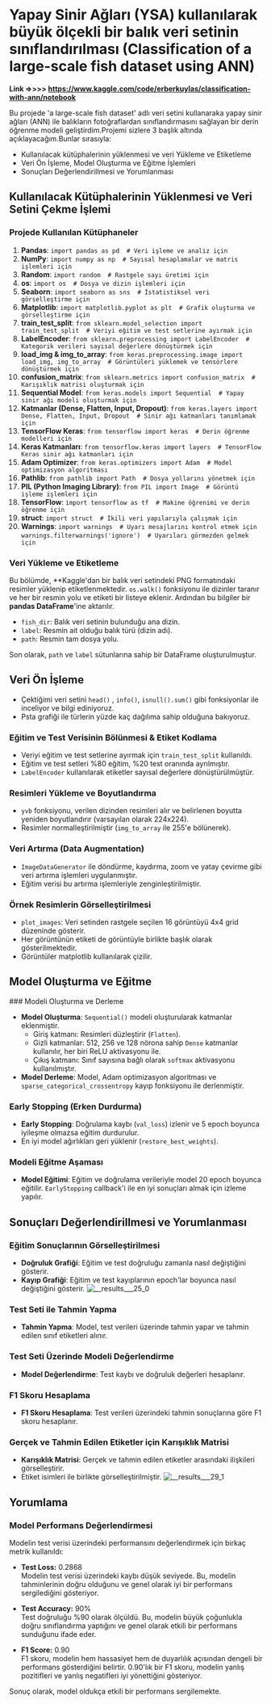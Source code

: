 # Yapay Sinir Ağları (YSA) kullanılarak büyük ölçekli bir balık veri setinin sınıflandırılması (Classification of a large-scale fish dataset using ANN)

**Link =>>>> https://www.kaggle.com/code/erberkuylas/classification-with-ann/notebook**

Bu projede 'a large-scale fish dataset' adlı veri setini kullanaraka yapay sinir ağları (ANN) ile balıkların fotoğraflardan sınıflandırmasını sağlayan bir derin öğrenme modeli geliştirdim.Projemi sizlere 3 başlık altında açıklayacağım.Bunlar sırasıyla:

- Kullanılacak kütüphalerinin yüklenmesi ve veri Yükleme ve Etiketleme
- Veri Ön İşleme, Model Oluşturma ve Eğitme İşlemleri
- Sonuçları Değerlendirillmesi ve  Yorumlanması


## Kullanılacak Kütüphalerinin Yüklenmesi ve Veri Setini Çekme İşlemi 
### Projede Kullanılan Kütüphaneler

1. **Pandas**: `import pandas as pd  # Veri işleme ve analiz için`  
2. **NumPy**: `import numpy as np  # Sayısal hesaplamalar ve matris işlemleri için`  
3. **Random**: `import random  # Rastgele sayı üretimi için`  
4. **os**: `import os  # Dosya ve dizin işlemleri için`  
5. **Seaborn**: `import seaborn as sns  # İstatistiksel veri görselleştirme için`  
6. **Matplotlib**: `import matplotlib.pyplot as plt  # Grafik oluşturma ve görselleştirme için`  
7. **train_test_split**: `from sklearn.model_selection import train_test_split  # Veriyi eğitim ve test setlerine ayırmak için`  
8. **LabelEncoder**: `from sklearn.preprocessing import LabelEncoder  # Kategorik verileri sayısal değerlere dönüştürmek için`  
9. **load_img & img_to_array**: `from keras.preprocessing.image import load_img, img_to_array  # Görüntüleri yüklemek ve tensörlere dönüştürmek için`  
10. **confusion_matrix**: `from sklearn.metrics import confusion_matrix  # Karışıklık matrisi oluşturmak için`  
11. **Sequential Model**: `from keras.models import Sequential  # Yapay sinir ağı modeli oluşturmak için`  
12. **Katmanlar (Dense, Flatten, Input, Dropout)**: `from keras.layers import Dense, Flatten, Input, Dropout  # Sinir ağı katmanları tanımlamak için`  
13. **TensorFlow Keras**: `from tensorflow import keras  # Derin öğrenme modelleri için`  
14. **Keras Katmanları**: `from tensorflow.keras import layers  # TensorFlow Keras sinir ağı katmanları için`  
15. **Adam Optimizer**: `from keras.optimizers import Adam  # Model optimizasyon algoritması`  
16. **Pathlib**: `from pathlib import Path  # Dosya yollarını yönetmek için`  
17. **PIL (Python Imaging Library)**: `from PIL import Image  # Görüntü işleme işlemleri için`  
18. **TensorFlow**: `import tensorflow as tf  # Makine öğrenimi ve derin öğrenme için`  
19. **struct**: `import struct  # İkili veri yapılarıyla çalışmak için`  
20. **Warnings**: `import warnings  # Uyarı mesajlarını kontrol etmek için` `warnings.filterwarnings('ignore')  # Uyarıları görmezden gelmek için`


### Veri Yükleme ve Etiketleme
Bu bölümde, **Kaggle'dan bir balık veri setindeki PNG formatındaki resimler yüklenip etiketlenmektedir. `os.walk()` fonksiyonu ile dizinler taranır ve her bir resmin yolu ve etiketi bir listeye eklenir. Ardından bu bilgiler bir **pandas DataFrame**'ine aktarılır.

- `fish_dir`: Balık veri setinin bulunduğu ana dizin.
- `label`: Resmin ait olduğu balık türü (dizin adı).
- `path`: Resmin tam dosya yolu.

Son olarak, `path` ve `label` sütunlarına sahip bir DataFrame oluşturulmuştur.

## Veri Ön İşleme
- Çektiğimi veri setini `head()` , `info()`, `isnull().sum()` gibi fonksiyonlar ile inceliyor ve bilgi ediniyoruz.
- Psta grafiği ile türlerin yüzde kaç dağılıma sahip olduğuna bakıyoruz.

### Eğitim ve Test Verisinin Bölünmesi & Etiket Kodlama 
- Veriyi eğitim ve test setlerine ayırmak için `train_test_split` kullanıldı.
- Eğitim ve test setleri %80 eğitim, %20 test oranında ayrılmıştır.
- `LabelEncoder` kullanılarak etiketler sayısal değerlere dönüştürülmüştür.

### Resimleri Yükleme ve Boyutlandırma
- `yvb` fonksiyonu, verilen dizinden resimleri alır ve belirlenen boyutta yeniden boyutlandırır (varsayılan olarak 224x224).
- Resimler normalleştirilmiştir (`img_to_array` ile 255'e bölünerek).

### Veri Artırma (Data Augmentation)
- `ImageDataGenerator` ile döndürme, kaydırma, zoom ve yatay çevirme gibi veri artırma işlemleri uygulanmıştır.
- Eğitim verisi bu artırma işlemleriyle zenginleştirilmiştir.

### Örnek Resimlerin Görselleştirilmesi
- `plot_images`: Veri setinden rastgele seçilen 16 görüntüyü 4x4 grid düzeninde gösterir.
- Her görüntünün etiketi de görüntüyle birlikte başlık olarak gösterilmektedir.
- Görüntüler matplotlib kullanılarak çizilir.

## Model Oluşturma ve Eğitme 

### Modeli Oluşturma ve Derleme
- **Model Oluşturma**: `Sequential()` modeli oluşturularak katmanlar eklenmiştir.
  - Giriş katmanı: Resimleri düzleştirir (`Flatten`).
  - Gizli katmanlar: 512, 256 ve 128 nörona sahip `Dense` katmanlar kullanılır, her biri ReLU aktivasyonu ile.
  - Çıkış katmanı: Sınıf sayısına bağlı olarak `softmax` aktivasyonu kullanılmıştır.
- **Model Derleme**: Model, Adam optimizasyon algoritması ve `sparse_categorical_crossentropy` kayıp fonksiyonu ile derlenmiştir.

### Early Stopping (Erken Durdurma)
- **Early Stopping**: Doğrulama kaybı (`val_loss`) izlenir ve 5 epoch boyunca iyileşme olmazsa eğitim durdurulur.
- En iyi model ağırlıkları geri yüklenir (`restore_best_weights`).

###  Modeli Eğitme Aşaması
- **Model Eğitimi**: Eğitim ve doğrulama verileriyle model 20 epoch boyunca eğitilir. `EarlyStopping` callback'i ile en iyi sonuçları almak için izleme yapılır.

## Sonuçları Değerlendirillmesi ve  Yorumlanması

### Eğitim Sonuçlarının Görselleştirilmesi
- **Doğruluk Grafiği**: Eğitim ve test doğruluğu zamanla nasıl değiştiğini gösterir.
- **Kayıp Grafiği**: Eğitim ve test kayıplarının epoch'lar boyunca nasıl değiştiğini gösterir.
 ![__results___25_0](https://github.com/user-attachments/assets/2362e531-c7f9-459f-b2b1-bd437315360d)

### Test Seti ile Tahmin Yapma
- **Tahmin Yapma**: Model, test verileri üzerinde tahmin yapar ve tahmin edilen sınıf etiketleri alınır.

### Test Seti Üzerinde Modeli Değerlendirme
- **Model Değerlendirme**: Test kaybı ve doğruluk değerleri hesaplanır.

### F1 Skoru Hesaplama
- **F1 Skoru Hesaplama**: Test verileri üzerindeki tahmin sonuçlarına göre F1 skoru hesaplanır.

### Gerçek ve Tahmin Edilen Etiketler için Karışıklık Matrisi
- **Karışıklık Matrisi**: Gerçek ve tahmin edilen etiketler arasındaki ilişkileri görselleştirir.
- Etiket isimleri ile birlikte görselleştirilmiştir.
  ![__results___29_1](https://github.com/user-attachments/assets/faaa73a9-a7a3-4305-a44c-8c89279dd036)

## Yorumlama 
### Model Performans Değerlendirmesi

Modelin test verisi üzerindeki performansını değerlendirmek için birkaç metrik kullanıldı:

- **Test Loss:** 0.2868  
  Modelin test verisi üzerindeki kaybı düşük seviyede. Bu, modelin tahminlerinin doğru olduğunu ve genel olarak iyi bir performans sergilediğini gösteriyor.

- **Test Accuracy:** 90%  
  Test doğruluğu %90 olarak ölçüldü. Bu, modelin büyük çoğunlukla doğru sınıflandırma yaptığını ve genel olarak etkili bir performans sunduğunu ifade eder.

- **F1 Score:** 0.90  
  F1 skoru, modelin hem hassasiyet hem de duyarlılık açısından dengeli bir performans gösterdiğini belirtir. 0.90'lık bir F1 skoru, modelin yanlış pozitifleri ve yanlış negatifleri iyi yönettiğini gösteriyor.

Sonuç olarak, model oldukça etkili bir performans sergilemekte.










